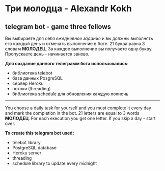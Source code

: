 # Три молодца - Alexandr Kokh
## telegram bot - game three fellows

Вы выбираете для себя *ежедневное задание* и вы должны выполнять его каждый день и отмечать выполнение в боте. 21 буква равна 3 словам **МОЛОДЕЦ**. За каждое выполнение вы получаете одну букву. Пропускаете день - начинается заново. 

**Для создание данного телеграмм бота использовались:**
- библиотека telebot
- база данных PosgreSQL
- сервер Heroku
- потоки (threading)
- библиотека schedule для обновления каждую полночь


-------------------------------------

You choose a daily task for yourself and you must complete it every day and mark the completion in the bot. 21 letters are equal to 3 words **МОЛОДЕЦ**. For each execution you get one letter. If you skip a day - start over.

**To create this telegram bot used:**
- telebot library
- PostgreSQL database
- Heroku server
- threading
- schedule library to update every midnight